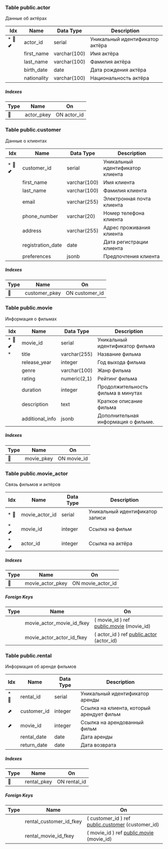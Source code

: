 ### Table public.actor 
Данные об актёрах

|Idx |Name |Data Type |Description |
|---|---|---|---|
| * &#128273;  &#11019; | actor\_id| serial  | Уникальный идентификатор актёра |
|  | first\_name| varchar(100)  | Имя актёра |
|  | last\_name| varchar(100)  | Фамилия актёра |
|  | birth\_date| date  | Дата рождения актёра |
|  | nationality| varchar(100)  | Национальность актёра |


##### Indexes 
|Type |Name |On |
|---|---|---|
| &#128273;  | actor\_pkey | ON actor\_id|



### Table public.customer 
Данные о клиентах

|Idx |Name |Data Type |Description |
|---|---|---|---|
| * &#128273;  &#11019; | customer\_id| serial  | Уникальный идентификатор клиента |
|  | first\_name| varchar(100)  | Имя клиента |
|  | last\_name| varchar(100)  | Фамилия клиента |
|  | email| varchar(255)  | Электронная почта клиента |
|  | phone\_number| varchar(20)  | Номер телефона клиента |
|  | address| varchar(255)  | Адрес проживания клиента |
|  | registration\_date| date  | Дата регистрации клиента |
|  | preferences| jsonb  | Предпочтения клиента |


##### Indexes 
|Type |Name |On |
|---|---|---|
| &#128273;  | customer\_pkey | ON customer\_id|



### Table public.movie 
Информация о фильмах

|Idx |Name |Data Type |Description |
|---|---|---|---|
| * &#128273;  &#11019; | movie\_id| serial  | Уникальный идентификатор фильма |
| * | title| varchar(255)  | Название фильма |
|  | release\_year| integer  | Год выхода фильма |
|  | genre| varchar(100)  | Жанр фильма |
|  | rating| numeric(2,1)  | Рейтинг фильма |
|  | duration| integer  | Продолжительность фильма в минутах |
|  | description| text  | Краткое описание фильма |
|  | additional\_info| jsonb  | Дополнительная информация о фильме. |


##### Indexes 
|Type |Name |On |
|---|---|---|
| &#128273;  | movie\_pkey | ON movie\_id|



### Table public.movie_actor 
Связь фильмов и актёров

|Idx |Name |Data Type |Description |
|---|---|---|---|
| * &#128273;  | movie\_actor\_id| serial  | Уникальный идентификатор записи |
| * &#11016; | movie\_id| integer  | Ссылка на фильм |
| * &#11016; | actor\_id| integer  | Ссылка на актёра |


##### Indexes 
|Type |Name |On |
|---|---|---|
| &#128273;  | movie\_actor\_pkey | ON movie\_actor\_id|

##### Foreign Keys
|Type |Name |On |
|---|---|---|
|  | movie_actor_movie_id_fkey | ( movie\_id ) ref [public.movie](#movie) (movie\_id) |
|  | movie_actor_actor_id_fkey | ( actor\_id ) ref [public.actor](#actor) (actor\_id) |




### Table public.rental 
Информация об аренде фильмов

|Idx |Name |Data Type |Description |
|---|---|---|---|
| * &#128273;  | rental\_id| serial  | Уникальный идентификатор аренды |
| &#11016; | customer\_id| integer  | Ссылка на клиента, который арендует фильм |
| &#11016; | movie\_id| integer  | Ссылка на арендованный фильм |
|  | rental\_date| date  | Дата аренды |
|  | return\_date| date  | Дата возврата |


##### Indexes 
|Type |Name |On |
|---|---|---|
| &#128273;  | rental\_pkey | ON rental\_id|

##### Foreign Keys
|Type |Name |On |
|---|---|---|
|  | rental_customer_id_fkey | ( customer\_id ) ref [public.customer](#customer) (customer\_id) |
|  | rental_movie_id_fkey | ( movie\_id ) ref [public.movie](#movie) (movie\_id) |





